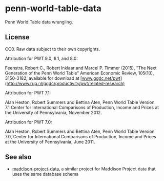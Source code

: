 # penn-world-table-data

Penn World Table data wrangling.

## License

CC0.
Raw data subject to their own copyrights.

Attribution for PWT 9.0, 8.1, and 8.0:

Feenstra, Robert C., Robert Inklaar and Marcel P. Timmer (2015), "The Next Generation of the Penn World Table" American Economic Review, 105(10), 3150-3182, available for download at [www.ggdc.net/pwt](http://www.rug.nl/ggdc/productivity/pwt/related-research)

Attribution for PWT 7.1:

Alan Heston, Robert Summers and Bettina Aten, Penn World Table Version 7.1 Center for International Comparisons of Production, Income and Prices at the University of Pennsylvania, November 2012.

Attribution for PWT 7.0:

Alan Heston, Robert Summers and Bettina Aten, Penn World Table Version 7.0, Center for International Comparisons of Production, Income and Prices at the University of Pennsylvania, June 2011.

## See also

- [maddison-project-data](https://github.com/riceissa/maddison-project-data), a
  similar project for Maddison Project data that uses the same database schema
